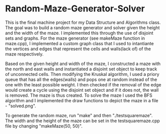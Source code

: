 # Random-Maze-Generator-Solver

This is the final machine project for my Data Structure and Algorithms class. 
The goal was to build a random maze generator and solver given the height and the width of the maze. 
I implemented this through the use of disjoint sets and graphs. For the maze generator (see makeMaze function
in maze.cpp), I implemented a custom graph class that I used to intantiante the vertices and edges that 
represent the cells and walls(lack of) of the maze respectively. 

Based on the given height and width of the maze, I constructed a maze with the north and east walls and instantiated a
disjoint set object to keep track of unconnected cells. Then modifying the Kruskal algorithm, I used a priory queue that has
all the edges(walls) and pops one at random instead of the one with the least possible weight. I then checked if the removal of the edge 
would create a cycle using the disjoint set object and if it does not, the wall is removed. The maze is thus created. To solve
the maze I used the BFS algorithm and I implemented the draw functions to depict the maze in a file - "solved.png". 

To generate the random maze, run "make" and then "./testsquaremaze". The width and the height of the maze can be set in the 
testsquaremaze.cpp file by changing "makeMaze(50, 50)".


